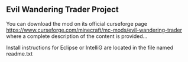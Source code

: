 ## Evil Wandering Trader Project

You can download the mod on its official curseforge page https://www.curseforge.com/minecraft/mc-mods/evil-wandering-trader where a complete description of the content is provided...

Install instructions for Eclipse or IntelliG are located in the file named readme.txt
